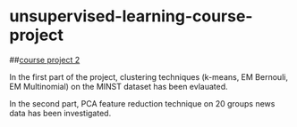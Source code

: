# unsupervised-learning-course-project
##[course project 2](http://ce.sharif.edu/courses/94-95/1/ce717-2/index.php/section/assignments/file/assignments)

In the first part of the project, clustering techniques (k-means, EM Bernouli, EM Multinomial) on the MINST dataset has been evlauated. 

In the second part, PCA feature reduction technique on 20 groups news data has been investigated.

